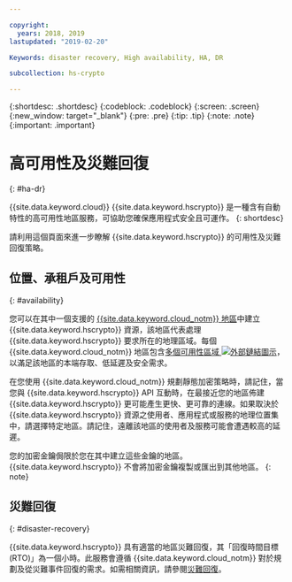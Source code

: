 ```yaml
---

copyright:
  years: 2018, 2019
lastupdated: "2019-02-20"

Keywords: disaster recovery, High availability, HA, DR

subcollection: hs-crypto

---
```


{:shortdesc: .shortdesc}
{:codeblock: .codeblock}
{:screen: .screen}
{:new_window: target="_blank"}
{:pre: .pre}
{:tip: .tip}
{:note: .note}
{:important: .important}

# 高可用性及災難回復
{: #ha-dr}

{{site.data.keyword.cloud}} {{site.data.keyword.hscrypto}} 是一種含有自動特性的高可用性地區服務，可協助您確保應用程式安全且可運作。
{: shortdesc}

請利用這個頁面來進一步瞭解 {{site.data.keyword.hscrypto}} 的可用性及災難回復策略。

## 位置、承租戶及可用性
{: #availability}

<!-- {{site.data.keyword.hscrypto}} is a multi-tenant, regional service. -->

您可以在其中一個支援的 [{{site.data.keyword.cloud_notm}} 地區](/docs/services/hs-crypto/regions.html)中建立 {{site.data.keyword.hscrypto}} 資源，該地區代表處理 {{site.data.keyword.hscrypto}} 要求所在的地理區域。每個 {{site.data.keyword.cloud_notm}} 地區包含[多個可用性區域 ![外部鏈結圖示](../../icons/launch-glyph.svg "外部鏈結圖示")](https://www.ibm.com/blogs/bluemix/2018/06/expansion-availability-zones-global-regions/)，以滿足該地區的本端存取、低延遲及安全需求。

在您使用 {{site.data.keyword.cloud_notm}} 規劃靜態加密策略時，請記住，當您與 {{site.data.keyword.hscrypto}} API 互動時，在最接近您的地區佈建 {{site.data.keyword.hscrypto}} 更可能產生更快、更可靠的連線。如果取決於 {{site.data.keyword.hscrypto}} 資源之使用者、應用程式或服務的地理位置集中，請選擇特定地區。請記住，遠離該地區的使用者及服務可能會遭遇較高的延遲。

您的加密金鑰侷限於您在其中建立這些金鑰的地區。{{site.data.keyword.hscrypto}} 不會將加密金鑰複製或匯出到其他地區。
{: note}

## 災難回復
{: #disaster-recovery}

{{site.data.keyword.hscrypto}} 具有適當的地區災難回復，其「回復時間目標 (RTO)」為一個小時。此服務會遵循 {{site.data.keyword.cloud_notm}} 對於規劃及從災難事件回復的需求。如需相關資訊，請參閱[災難回復](/docs/overview/zero_downtime.html#disaster-recovery)。
